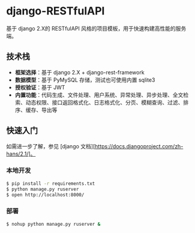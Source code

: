 # django-RESTfulAPI

基于 django 2.X的 RESTfulAPI 风格的项目模板，用于快速构建高性能的服务端。

## 技术栈

- **框架选择**：基于 django 2.X + django-rest-framework
- **数据模型**：基于 PyMySQL 存储，测试也可使用内置 sqlite3
- **授权验证**：基于 JWT
- **内置功能**：代码生成、文件处理、用户系统、异常处理、异步处理、全文检索、动态权限、接口返回格式化、日志格式化、分页、模糊查询、过滤、排序、缓存、导出等

## 快速入门

如需进一步了解，参见 [django 文档][https://docs.djangoproject.com/zh-hans/2.1/]。

### 本地开发

```bash
$ pip install -r requirements.txt
$ python manage.py ruserver
$ open http://localhost:8000/
```

### 部署

```bash
$ nohup python manage.py ruserver &
```
